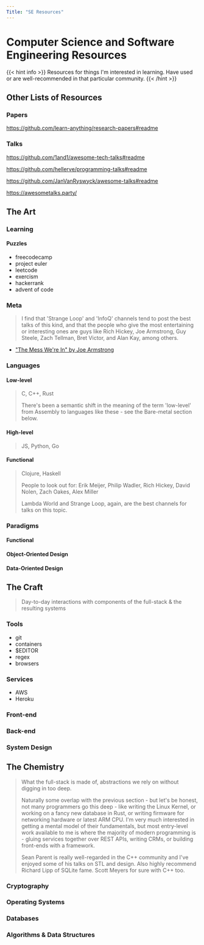 ```yaml
---
Title: "SE Resources"
---
```


# Computer Science and Software Engineering Resources

{{< hint info >}}
Resources for things I'm interested in learning. Have used or are well-recommended in that particular community.
{{< /hint >}}

## Other Lists of Resources

### Papers

https://github.com/learn-anything/research-papers#readme

### Talks

https://github.com/1and1/awesome-tech-talks#readme

https://github.com/hellerve/programming-talks#readme

https://github.com/JanVanRyswyck/awesome-talks#readme

https://awesometalks.party/

## The Art

### Learning



#### Puzzles

- freecodecamp
- project euler
- leetcode
- exercism
- hackerrank
- advent of code

### Meta

> I find that 'Strange Loop' and 'InfoQ' channels tend to post the best talks of this kind, and that the people who give the most entertaining or interesting ones are guys like Rich Hickey, Joe Armstrong, Guy Steele, Zach Tellman, Bret Victor, and Alan Kay, among others.

- ["The Mess We're In" by Joe Armstrong](https://www.youtube.com/watch?v=lKXe3HUG2l4)

### Languages

#### Low-level

> C, C++, Rust
> 
> There's been a semantic shift in the meaning of the term 'low-level' from Assembly to languages like these - see the Bare-metal section below.

#### High-level

> JS, Python, Go

#### Functional

> Clojure, Haskell
> 
> People to look out for: Erik Meijer, Philip Wadler, Rich Hickey, David Nolen, Zach Oakes, Alex Miller
> 
> Lambda World and Strange Loop, again, are the best channels for talks on this topic.


### Paradigms

#### Functional

#### Object-Oriented Design

#### Data-Oriented Design


## The Craft

> Day-to-day interactions with components of the full-stack & the resulting systems

### Tools

- git
- containers
- $EDITOR
- regex
- browsers

### Services

- AWS
- Heroku

### Front-end

### Back-end

### System Design

## The Chemistry

> What the full-stack is made of, abstractions we rely on without digging in too deep.
> 
> Naturally some overlap with the previous section - but let's be honest, not many programmers go this deep - like writing the Linux Kernel, or working on a fancy new database in Rust, or writing firmware for networking hardware or latest ARM CPU. I'm very much interested in getting a mental model of their fundamentals, but most entry-level work available to me is where the majority of modern programming is - gluing services together over REST APIs, writing CRMs, or building front-ends with a framework.
> 
> Sean Parent is really well-regarded in the C++ community and I've enjoyed some of his talks on STL and design. Also highly recommend Richard Lipp of SQLite fame. Scott Meyers for sure with C++ too.

### Cryptography

### Operating Systems

### Databases

### Algorithms & Data Structures
